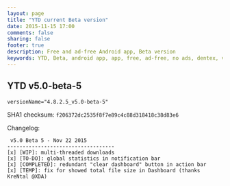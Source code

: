 ```yaml
---
layout: page
title: "YTD current Beta version"
date: 2015-11-15 17:00
comments: false
sharing: false
footer: true
description: Free and ad-free Android app, Beta version
keywords: YTD, Beta, android app, app, free, ad-free, no ads, dentex, video, audio, YouTube, downloader, media, conversion, extraction, management
---
```


## YTD v5.0-beta-5

`versionName="4.8.2.5_v5.0-beta-5"`

SHA1 checksum: `f206372dc2535f8f7e89c4c88d318418c38d83e6`

Changelog:

     v5.0 Beta 5 - Nov 22 2015
    -----------------------------------
    [x] [WIP]: multi-threaded downloads
    [x] [TO-DO]: global statistics in notification bar
    [x] [COMPLETED]: redundant "clear dashboard" button in action bar
    [x] [TEMP]: fix for showed total file size in Dashboard (thanks  KreNtal @XDA)
